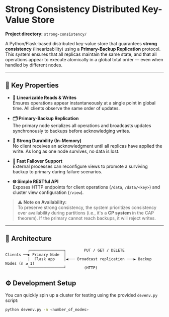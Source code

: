 # Strong Consistency Distributed Key-Value Store

**Project directory:** `strong-consistency/`

A Python/Flask-based distributed key-value store that guarantees **strong consistency** (linearizability) using a **Primary-Backup Replication** protocol. This system ensures that all replicas maintain the same state, and that all operations appear to execute atomically in a global total order — even when handled by different nodes.

---

## 🔐 Key Properties

- **🧠 Linearizable Reads & Writes**  
  Ensures operations appear instantaneously at a single point in global time. All clients observe the same order of updates.

- **🗂 Primary-Backup Replication**  
  The primary node serializes all operations and broadcasts updates synchronously to backups before acknowledging writes.

- **🧱 Strong Durability (In-Memory)**  
  No client receives an acknowledgment until all replicas have applied the write. As long as one node survives, no data is lost.

- **🔁 Fast Failover Support**  
  External processes can reconfigure views to promote a surviving backup to primary during failure scenarios.

- **🌐 Simple RESTful API**  
  Exposes HTTP endpoints for client operations (`/data`, `/data/<key>`) and cluster view configuration (`/view`).

> ⚠️ **Note on Availability:**  
To preserve strong consistency, the system prioritizes consistency over availability during partitions (i.e., it's a **CP system** in the CAP theorem). If the primary cannot reach backups, it will reject writes.

---

## 🧱 Architecture

```text
          ┌───────────────┐        PUT / GET / DELETE
Clients ──▶ Primary Node  │
          │  Flask app    │◀─── Broadcast replication ───▶ Backup Nodes (n ≥ 1)
          └───────────────┘        (HTTP)

```

## ⚙️ Development Setup

You can quickly spin up a cluster for testing using the provided `devenv.py` script:

```bash
python devenv.py -n <number_of_nodes>
